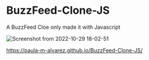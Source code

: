 # BuzzFeed-Clone-JS

A BuzzFeed Cloe only made it with Javascript

![Screenshot from 2022-10-29 18-02-51](https://user-images.githubusercontent.com/42939596/198852230-7607d49d-09d1-4215-ad77-9a6a8d660bb8.png)

https://paula-m-alvarez.github.io/BuzzFeed-Clone-JS/

